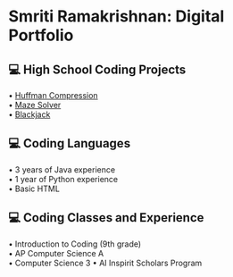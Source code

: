 <h1>Smriti Ramakrishnan: Digital Portfolio</h1>
<h2>💻 High School Coding Projects</h2>
• <a href="https://github.com/smritiramakrishnan/Huffman-Compression#readme">   Huffman Compression</a>
<br>• <a href="https://github.com/smritiramakrishnan/Maze#readme">   Maze Solver</a> </br>
• <a href="https://github.com/smritiramakrishnan/Blackjack#readme">   Blackjack</a>
<h2>💻 Coding Languages </h2>
• 3 years of Java experience
<br>• 1 year of Python experience</br>
• Basic HTML
<h2>💻 Coding Classes and Experience </h2>
• Introduction to Coding (9th grade)
<br>• AP Computer Science A</br>
• Computer Science 3
• AI Inspirit Scholars Program

